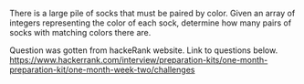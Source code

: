 There is a large pile of socks that must be paired by color. Given an array of integers representing the color of each sock, determine how many pairs of socks with matching colors there are.

Question was gotten from hackeRank website. Link to questions below.
https://www.hackerrank.com/interview/preparation-kits/one-month-preparation-kit/one-month-week-two/challenges